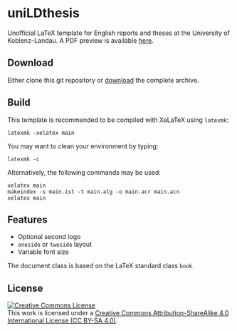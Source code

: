 # uniLDthesis

Unofficial LaTeX template for English reports and theses at the University of Koblenz–Landau. A PDF preview is available [here](https://github.com/zsteinmetz/uniLDthesis/blob/master/main.pdf).

## Download

Either clone this git repository or [download](https://github.com/zsteinmetz/uniLDthesis/archive/master.zip) the complete archive.

## Build

This template is recommended to be compiled with XeLaTeX using `latexmk`:

```shell
latexmk -xelatex main
```

You may want to clean your environment by typing:

```shell
latexmk -c
```

Alternatively, the following commands may be used:

```shell
xelatex main
makeindex -s main.ist -t main.alg -o main.acr main.acn
xelatex main
```

## Features

* Optional second logo
* `oneside` or `twoside` layout
* Variable font size

The document class is based on the LaTeX standard class `book`.

## License

<a rel="license" href="http://creativecommons.org/licenses/by-sa/4.0/"><img alt="Creative Commons License" style="border-width:0" src="https://i.creativecommons.org/l/by-sa/4.0/88x31.png" /></a><br />This work is licensed under a <a rel="license" href="http://creativecommons.org/licenses/by-sa/4.0/">Creative Commons Attribution-ShareAlike 4.0 International License (CC BY-SA 4.0)</a>.
